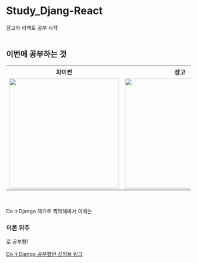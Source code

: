 # Study_Djang-React
장고와 리액트 공부 시작
<br/>
<br/>

<h2>이번에 공부하는 것</h2>
<table>
    <tr>
        <th>파이썬</th>
        <th>장고</th>
        <th>리액트</th>
    </tr>
        <td>
            <img width='300' src='https://ubunlog.com/wp-content/uploads/2018/06/Python-logo.png'>
        </td>
        <td>
            <img width='300' src='https://www.djangoproject.com/m/img/logos/django-logo-negative.png'>
        </td>
        <td>
            <img width='300' src='https://www.seekpng.com/png/detail/80-803597_io-is-compatible-with-all-javascript-frameworks-and.png'>
        </td>
</table>
<br/>

<p>Do it Django 책으로 찍먹해봐서 이제는 <h3>이론 위주</h3>로 공부함!</p>
<a href='https://github.com/incheor/Study_Django'>Do it Django 공부했던 깃허브 링크</a>